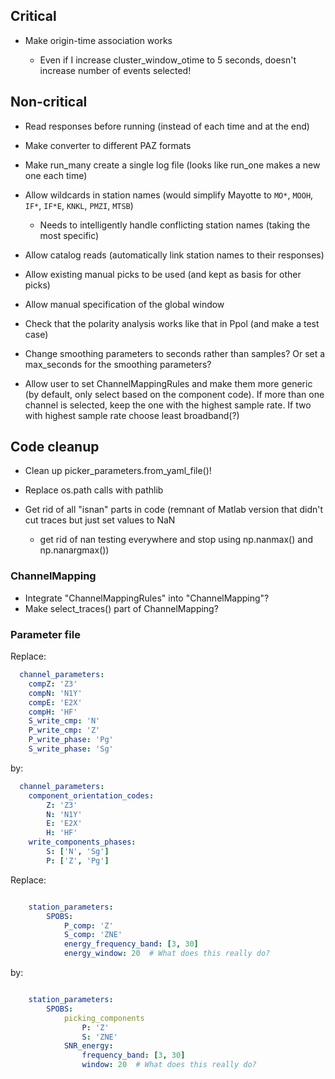 Critical
------------------------

- Make origin-time association works

  - Even if I increase cluster_window_otime to 5 seconds, doesn't increase
    number of events selected!

Non-critical
------------------------

- Read responses before running (instead of each time and at the end)

- Make converter to different PAZ formats

- Make run_many create a single log file (looks like run_one makes a new one
  each time)

- Allow wildcards in station names (would simplify Mayotte to ``MO*``, ``MOOH``,
  ``IF*``, ``IF*E``, ``KNKL``, ``PMZI``, ``MTSB``)

  - Needs to intelligently handle conflicting station names (taking the most
    specific)

- Allow catalog reads (automatically link station names to their responses)

- Allow existing manual picks to be used (and kept as basis for other picks)

- Allow manual specification of the global window

- Check that the polarity analysis works like that in Ppol (and make a test case)

- Change smoothing parameters to seconds rather than samples? Or set a
  max_seconds for the smoothing parameters?

- Allow user to set ChannelMappingRules and make them more generic
  (by default, only select based on the component code).  If more
  than one channel is selected, keep the one with the highest sample rate.
  If two with highest sample rate choose least broadband(?)

Code cleanup
------------------------

- Clean up picker_parameters.from_yaml_file()!

- Replace os.path calls with pathlib

-  Get rid of all "isnan" parts in code (remnant of Matlab version that didn't
   cut traces but just set values to NaN
   
   - get rid of nan testing everywhere and stop using np.nanmax() and np.nanargmax())

### ChannelMapping

- Integrate "ChannelMappingRules" into "ChannelMapping"?
- Make select_traces() part of ChannelMapping?
    
### Parameter file

Replace:

```yaml
  channel_parameters:
    compZ: 'Z3'
    compN: 'N1Y'
    compE: 'E2X'
    compH: 'HF'
    S_write_cmp: 'N'
    P_write_cmp: 'Z'
    P_write_phase: 'Pg'
    S_write_phase: 'Sg'
```

by:

```yaml
  channel_parameters:
    component_orientation_codes:
        Z: 'Z3'
        N: 'N1Y'
        E: 'E2X'
        H: 'HF'
    write_components_phases:
        S: ['N', 'Sg']
        P: ['Z', 'Pg']
```

Replace:

```yaml

    station_parameters:
        SPOBS:
            P_comp: 'Z'
            S_comp: 'ZNE'
            energy_frequency_band: [3, 30]
            energy_window: 20  # What does this really do?
```

by:

```yaml

    station_parameters:
        SPOBS:
            picking_components
                P: 'Z'
                S: 'ZNE'
            SNR_energy:
                frequency_band: [3, 30]
                window: 20  # What does this really do?
```
